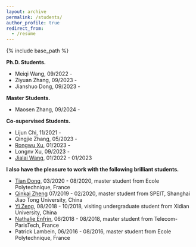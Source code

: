```yaml
---
layout: archive
permalink: /students/
author_profile: true
redirect_from:
  - /resume
---
```


{% include base_path %}

**Ph.D. Students.**

* Meiqi Wang, 09/2022 -
* Ziyuan Zhang, 09/2023 -
* Jianshuo Dong, 09/2023 -
  
**Master Students.**

* Maosen Zhang, 09/2024 -

**Co-supervised Students.**

* Lijun Chi, 11/2021 -
* Qingjie Zhang, 05/2023 -
* [Rongwu Xu](https://rongwuxu.site/), 01/2023 - 
* Longnv Xu, 09/2023 -
* [Jialai Wang](https://netsec.ccert.edu.cn/people/wjl19), 01/2022 - 01/2023

**I also have the pleasure to work with the following brilliant students.**

* [Tian Dong](https://chichidd.github.io/), 03/2020 - 08/2020, master student from Ecole Polytechnique, France 
* [Qinkai Zheng](https://scholar.google.com/citations?user=54wdDqcAAAAJ&hl=en)  07/2019 - 02/2020, master student from SPEIT, Shanghai Jiao Tong University, China 
* [Yi Zeng](https://www.yi-zeng.com/), 08/2018 - 10/2018, visiting undergraduate student from Xidian University, China 
* [Nathalie Enfrin](https://www.linkedin.com/in/nathalie-enfrin-b47b1b152/?originalSubdomain=fr), 06/2018 - 08/2018, master student from Telecom-ParisTech, France 
* Patrick Lambein, 06/2016 - 08/2016, master student from Ecole Polytechnique, France


